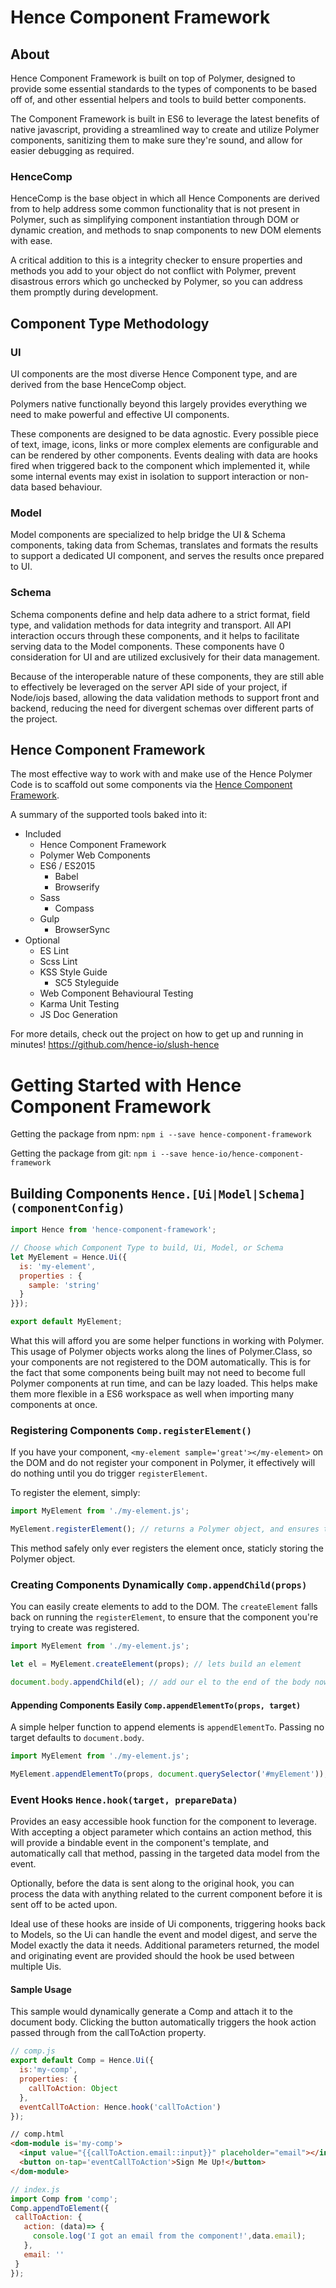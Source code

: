 # Hence Component Framework

>

## About

Hence Component Framework is built on top of Polymer, designed to provide some essential standards to
the types of components to be based off of, and other essential helpers and tools to build better components.

The Component Framework is built in ES6 to leverage the latest benefits of native javascript, providing a streamlined
way to create and utilize Polymer components, sanitizing them to make sure they're sound, and allow for easier
debugging as required.

### HenceComp

HenceComp is the base object in which all Hence Components are derived from to help address some common
 functionality that is not present in Polymer, such as simplifying component instantiation through DOM or
 dynamic creation, and methods to snap components to new DOM elements with ease.

A critical addition to this is a integrity checker to ensure properties and methods you add to your object do not
conflict with Polymer, prevent disastrous errors which go unchecked by Polymer, so you can address them promptly
during development.

>

## Component Type Methodology

### UI

UI components are the most diverse Hence Component type, and are derived from the base HenceComp object.

Polymers native functionally beyond this largely provides everything we need to make powerful and effective UI
components.

These components are designed to be data agnostic. Every possible piece of text, image, icons, links or more complex
elements are configurable and can be rendered by other components. Events dealing with data are hooks fired when
triggered back to the component which implemented it, while some internal events may exist in isolation to support
interaction or non-data based behaviour.

### Model

Model components are specialized to help bridge the UI & Schema components, taking data from Schemas, translates and
formats the results to support a dedicated UI component, and serves the results once prepared to UI.

### Schema

Schema components define and help data adhere to a strict format, field type, and validation methods for data
integrity and transport. All API interaction occurs through these components, and it helps to facilitate serving data
 to the Model components. These components have 0 consideration for UI and are utilized exclusively for their data
 management.

Because of the interoperable nature of these components, they are still able to effectively be leveraged on the
server API side of your project, if Node/iojs based, allowing the data validation methods to support front and
backend, reducing the need for divergent schemas over different parts of the project.

>

## Hence Component Framework

The most effective way to work with and make use of the Hence Polymer Code is to scaffold out some components via the
 [Hence Component Framework](https://github.com/hence-io/slush-hence).

A summary of the supported tools baked into it:

* Included
    * Hence Component Framework
    * Polymer Web Components
    * ES6 / ES2015
        * Babel
        * Browserify
    * Sass
        * Compass
    * Gulp
        * BrowserSync
* Optional
    * ES Lint
    * Scss Lint
    * KSS Style Guide
        * SC5 Styleguide
    * Web Component Behavioural Testing
    * Karma Unit Testing
    * JS Doc Generation

For more details, check out the project on how to get up and running in minutes! https://github.com/hence-io/slush-hence

# Getting Started with Hence Component Framework

Getting the package from npm:
```npm i --save hence-component-framework```

Getting the package from git:
```npm i --save hence-io/hence-component-framework```

## Building Components ```Hence.[Ui|Model|Schema](componentConfig)```

```javascript
import Hence from 'hence-component-framework';

// Choose which Component Type to build, Ui, Model, or Schema
let MyElement = Hence.Ui({
  is: 'my-element',
  properties : {
    sample: 'string'
  }
}});

export default MyElement;
```

What this will afford you are some helper functions in working with Polymer. This usage of Polymer objects works
along the lines of Polymer.Class, so your components are not registered to the DOM automatically. This is for the
fact that some components being built may not need to become full Polymer components at run time, and can be lazy
loaded.  This helps make them more flexible in a ES6 workspace as well when importing many components at once.

### Registering Components ```Comp.registerElement()```

If you have your component, ```<my-element sample='great'></my-element>``` on the DOM and do not register your component in
Polymer, it effectively will do nothing until you do trigger ```registerElement```.

To register the element, simply:

```javascript
import MyElement from './my-element.js';

MyElement.registerElement(); // returns a Polymer object, and ensures to register it as a custom element.
```

This method safely only ever registers the element once, staticly storing the Polymer object.

### Creating Components Dynamically ```Comp.appendChild(props)```

You can easily create elements to add to the DOM. The ```createElement``` falls back on running the
```registerElement```, to ensure that the component you're trying to create was registered.

```javascript
import MyElement from './my-element.js';

let el = MyElement.createElement(props); // lets build an element

document.body.appendChild(el); // add our el to the end of the body now
```

#### Appending Components Easily ```Comp.appendElementTo(props, target)```
A simple helper function to append elements is ```appendElementTo```. Passing no target defaults to ```document.body```.

```javascript
import MyElement from './my-element.js';

MyElement.appendElementTo(props, document.querySelector('#myElement')); // lets build an element, and append it to our target
```

### Event Hooks ```Hence.hook(target, prepareData)```

Provides an easy accessible hook function for the component to leverage. With accepting a object parameter which
contains an action method, this will provide a bindable event in the component's template, and automatically call
that method, passing in the targeted data model from the event.

Optionally, before the data is sent along to the original hook, you can process the data with anything related to
the current component before it is sent off to be acted upon.

Ideal use of these hooks are inside of Ui components, triggering hooks back to Models, so the Ui can handle the
event and model digest, and serve the Model exactly the data it needs. Additional parameters returned, the model
and originating event are provided should the hook be used between multiple Uis.

#### Sample Usage

This sample would dynamically generate a Comp and attach it to the document body. Clicking the button
automatically triggers the hook action passed through from the callToAction property.

```javascript
// comp.js
export default Comp = Hence.Ui({
  is:'my-comp',
  properties: {
    callToAction: Object
  },
  eventCallToAction: Hence.hook('callToAction')
});
```
```html
// comp.html
<dom-module is='my-comp'>
  <input value="{{callToAction.email::input}}" placeholder="email"></input>
  <button on-tap='eventCallToAction'>Sign Me Up!</button>
</dom-module>
```
```javascript
// index.js
import Comp from 'comp';
Comp.appendToElement({
 callToAction: {
   action: (data)=> {
     console.log('I got an email from the component!',data.email);
   },
   email: ''
 }
});
```
>
